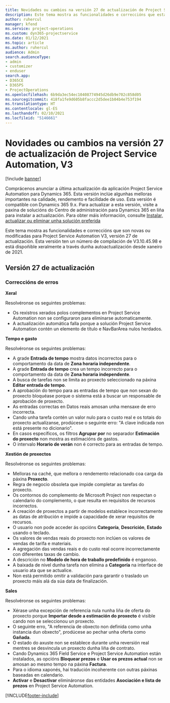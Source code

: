 ```yaml
---
title: Novidades ou cambios na versión 27 de actualización de Project Service Automation, V3
description: Este tema mostra as funcionalidades e correccións que están dispoñibles la versión 27 de actualización de Project Service Automation, V3.
author: ruhercul
manager: kfend
ms.service: project-operations
ms.custom: dyn365-projectservice
ms.date: 01/12/2021
ms.topic: article
ms.author: ruhercul
audience: Admin
search.audienceType:
- admin
- customizer
- enduser
search.app:
- D365CE
- D365PS
- ProjectOperations
ms.openlocfilehash: 6b9da3ec54ec10408774945d26db9e702c858d05
ms.sourcegitcommit: 418fa1fe9d605b8faccc2d5dee1b04b4e753f194
ms.translationtype: HT
ms.contentlocale: gl-ES
ms.lasthandoff: 02/10/2021
ms.locfileid: "5146661"
---
```

# <a name="whats-new-or-changed-in-project-service-automation-update-release-27-v3"></a>Novidades ou cambios na versión 27 de actualización de Project Service Automation, V3

[!include [banner](../includes/psa-now-project-operations.md)]

Comprácenos anunciar a última actualización da aplicación Project Service Automation para Dynamics 365. Esta versión inclúe algunhas melloras importantes na calidade, rendemento e facilidade de uso. Esta versión é compatible con Dynamics 365 9.x. Para actualizar a esta versión, visite a paxina de solucións do Centro de administración para Dynamics 365 en liña para instalar a actualización. Para obter máis información, consulte [Instalar, actualizar ou eliminar unha solución preferida](https://docs.microsoft.com/power-platform/admin/install-remove-preferred-solution)

Este tema mostra as funcionalidades e correccións que son novas ou modificadas para Project Service Automation V3, versión 27 de actualización. Esta versión ten un número de compilación de V3.10.45.98 e está dispoñible xeralmente a través dunha autoactualización desde xaneiro de 2021.

## <a name="update-release-27"></a>Versión 27 de actualización

### <a name="bug-fixes"></a>Correccións de erros

**Xeral**

Resolvéronse os seguintes problemas:

- Os rexistros xerados polos complementos en Project Service Automation non se configuraron para eliminarse automaticamente.
- A actualización automática falla porque a solución Project Service Automation contén un elemento de título e NavBarArea nulos herdados.

**Tempo e gasto**

Resolvéronse os seguintes problemas:

- A grade **Entrada de tempo** mostra datos incorrectos para o comportamento da data de **Zona horaria independente**.
- A grade **Entrada de tempo** crea un tempo incorrecto para o comportamento da data de **Zona horaria independente**.
- A busca de tarefas non se limita ao proxecto seleccionado na páxina **Editar entrada de tempo**.
- A aprobación do tempo para as entradas de tempo que non sexan do proxecto bloquéase porque o sistema está a buscar un responsable de aprobación de proxecto.
- As entradas correctas en Datos reais amosan unha mensaxe de erro incorrecta.
- Cando unha tarefa contén un valor nulo para o custo real e os totais do proxecto actualízanse, prodúcese o seguinte erro: "A clave indicada non está presente no dicionario".
- En casos específicos, os filtros **Agrupar por** no separador **Estimación do proxecto** non mostra as estimacións de gastos.
- O intervalo **Horario de verán** non é correcto para as entradas de tempo.

**Xestión de proxectos**

Resolvéronse os seguintes problemas:

- Melloras na caché, que mellora o rendemento relacionado coa carga da páxina **Proxecto**.
- Regra de negocio obsoleta que impide completar as tarefas do proxecto.
- Os contornos do complemento de Microsoft Project non respectan o calendario do complemento, o que resulta en requisitos de recursos incorrectos.
- A creación de proxectos a partir de modelos establece incorrectamente as datas de atribución e impide a capacidade de xerar requisitos de recursos.
- O usuario non pode acceder ás opcións **Categoría**, **Descrición**, **Estado** usando o teclado.
- Os valores de vendas reais do proxecto non inclúen os valores de vendas de tarifa e materiais.
- A agregación das vendas reais e do custo real ocorre incorrectamente con diferentes taxas de cambio.
- A descrición no **Modelo de hora de traballo predefinido** é enganoso.
- A baixada de nivel dunha tarefa non elimina a **Categoría** na interface de usuario ata que se actualice.
- Non está permitido omitir a validación para garantir o traslado un proxecto máis alá da súa data de finalización.

**Sales**

Resolvéronse os seguintes problemas:

- Xérase unha excepción de referencia nula nunha liña de oferta do proxecto porque **Importar desde a estimación do proxecto** é visible cando non se seleccionou un proxecto.
- O seguinte erro, "A referencia de obxecto non definida como unha instancia dun obxecto", prodúcese ao pechar unha oferta como **Gañada**.
- O estado do axuste non se establece durante unha reversión real mentres se desvincula un proxecto dunha liña de contrato.
- Cando Dynamics 365 Field Service e Project Service Automation están instalados, as opcións **Bloquear prezos** e **Usar os prezos actual** non se amosan ao mesmo tempo na páxina **Factura**.
- Para o idioma xaponés, hai tradución incoherente con outras páxinas baseadas en calendario.
- **Activar** e **Desactivar** elimináronse das entidades **Asociación e lista de prezos** en Project Service Automation.


[!INCLUDE[footer-include](../includes/footer-banner.md)]